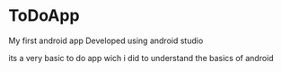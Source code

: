 # ToDoApp

My first android app
Developed using android studio

its a very basic to do app wich i did to understand the basics of android 

